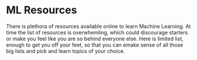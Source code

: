 # ML Resources
There is plethora of resources available online to learn Machine Learning. At time the list of resources is overwhemling, which could discourage starters or make you feel like you are so behind everyone else. Here is limited list, enough to get you off your feet, so that you can emake sense of all those big lists and pick and learn topics of your choice.

